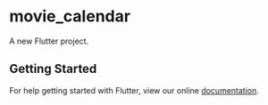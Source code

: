 # movie_calendar

A new Flutter project.

## Getting Started

For help getting started with Flutter, view our online
[documentation](https://flutter.io/).
